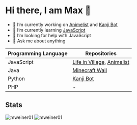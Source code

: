 # Hi there, I am Max 👋

- 🔭 I’m currently working on [Animelist](https://github.com/mweiner01/animelist) and [Kanji Bot](https://github.com/mweiner01/Kanji-Bot)
- 🌱 I’m currently learning [JavaScript](https://developer.mozilla.org/en-US/docs/Web/JavaScript)
- 🤔 I’m looking for help with JavaScript
- 💬 Ask me about anything

| Programming Language | Repositories |
| ------ | ------ |
| JavaScript | [Life in Village](https://github.com/mweiner01/lifeinvillage_node), [Animelist](https://github.com/mweiner01/animelist) |
| Java | [Minecraft Wall](https://github.com/mweiner01/minecraft-wall) |
| Python | [Kanji Bot](https://github.com/mweiner01/Kanji-Bot) |
| PHP | - |

## Stats
![mweiner01](https://github-readme-stats.vercel.app/api?username=mweiner01&count_private=true&hide_border=true&show_icons=true&include_all_commits=true)
![mweiner01](https://github-readme-stats.vercel.app/api/top-langs/?username=mweiner01&layout=compact&hide_border=true)
